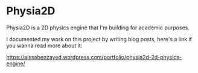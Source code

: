 # Physia2D
Physia2D is a 2D physics engine that I'm building for academic purposes.

I documented my work on this project by writing blog posts, here's a link if you wanna read more about it:

https://aissabenzayed.wordpress.com/portfolio/physia2d-2d-physics-engine/
